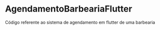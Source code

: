 # AgendamentoBarbeariaFlutter
Código referente ao sistema de agendamento em flutter de uma barbearia
